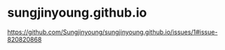 # sungjinyoung.github.io
https://github.com/Sungjinyoung/sungjinyoung.github.io/issues/1#issue-820820868
